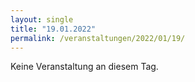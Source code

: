 ```yaml
---
layout: single
title: "19.01.2022"
permalink: /veranstaltungen/2022/01/19/
---
```


Keine Veranstaltung an diesem Tag.
